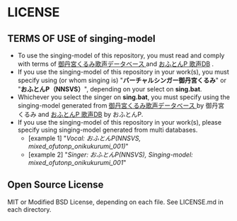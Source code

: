 # LICENSE

## TERMS OF USE of singing-model

- To use the singing-model of this repository, you must read and comply with terms of [御丹宮くるみ歌声データベース ](http://onikuru.info/db-download/) and [おふとんP 歌声DB](https://sites.google.com/view/oftn-utagoedb) .
- If you use the singing-model of this repository in your work(s), you must specify using (or whom singing is) "**バーチャルシンガー御丹宮くるみ**" or "**おふとんP（NNSVS）**", depending on your select on **sing.bat**.
- Whichever you select the singer on **sing.bat**, you must specify using the singing-model generated from  [御丹宮くるみ歌声データベース ](http://onikuru.info/db-download/) by 御丹宮くるみ and [おふとんP 歌声DB](https://sites.google.com/view/oftn-utagoedb) by おふとんP.
- If you use the singing-model of this repository in your work(s), please specify using singing-model generated from multi databases.
  - [example 1] "*Vocal: おふとんP(NNSVS, mixed_ofutonp_onikukurumi_001)*" 
  - [example 2] "*Singer: おふとんP(NNSVS), Singing-model: mixed_ofutonp_onikukurumi_001*"

## Open Source License

MIT or Modified BSD License, depending on each file. See LICENSE.md in each directory.

